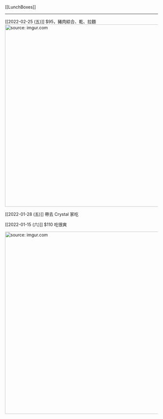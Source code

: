 [[LunchBoxes]]

---

[[2022-02-25 (五)]] $95，豬肉綜合、乾、拉麵
<a href="https://imgur.com/McnO2N8"><img src="https://i.imgur.com/McnO2N8.jpg" title="source: imgur.com" width="600px"/></a>

[[2022-01-28 (五)]] 帶去 Crystal 家吃

[[2022-01-15 (六)]] $110 吃很爽

<a href="https://imgur.com/VuilR3g"><img src="https://i.imgur.com/VuilR3g.jpg" title="source: imgur.com" width="600px" /></a>
